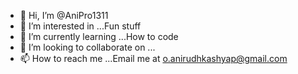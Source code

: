 - 👋 Hi, I’m @AniPro1311
- 👀 I’m interested in ...Fun stuff
- 🌱 I’m currently learning ...How to code
- 💞️ I’m looking to collaborate on ...
- 📫 How to reach me ...Email me at o.anirudhkashyap@gmail.com

<!---
AniPro1311/AniPro1311 is a ✨ special ✨ repository because its `README.md` (this file) appears on your GitHub profile.
You can click the Preview link to take a look at your changes.
--->
